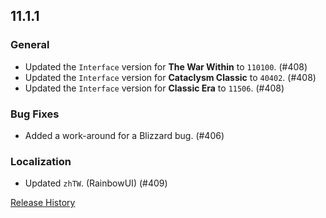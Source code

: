 ## 11.1.1

### General

- Updated the `Interface` version for **The War Within** to `110100`. (#408)
- Updated the `Interface` version for **Cataclysm Classic** to `40402`. (#408)
- Updated the `Interface` version for **Classic Era** to `11506`. (#408)

### Bug Fixes

- Added a work-around for a Blizzard bug. (#406)

### Localization

- Updated `zhTW`. (RainbowUI) (#409)

[Release History](https://github.com/SFX-WoW/Masque/wiki/History)
